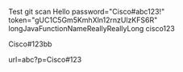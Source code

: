 Test git scan
Hello
password="Cisco#abc123!"
token="gUC1C5Gm5KmhXln12rnzUlzKFS6R"
longJavaFunctionNameReallyReallyLong
cisco123
<p>Cisco#123bb</p>
url=abc?p=Cisco#123
